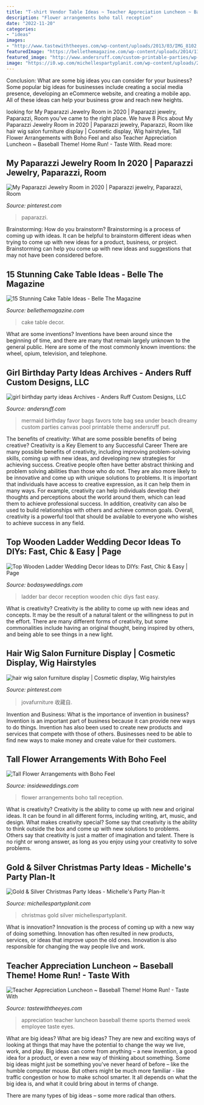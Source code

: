 ```yaml
---
title: "T-shirt Vendor Table Ideas ~ Teacher Appreciation Luncheon ~ Baseball Theme! Home Run!"
description: "Flower arrangements boho tall reception"
date: "2022-11-20"
categories:
- "ideas"
images:
- "http://www.tastewiththeeyes.com/wp-content/uploads/2013/03/IMG_8102.jpg"
featuredImage: "https://bellethemagazine.com/wp-content/uploads/2014/11/wedding-cake-decor-6.jpg"
featured_image: "http://www.andersruff.com/custom-printable-parties/wp-content/uploads/2013/05/mermaid-birthday-party-favor-bags.jpg"
image: "https://i0.wp.com/michellespartyplanit.com/wp-content/uploads/2014/12/GOLDNSILVERCHRISTMAS7.jpg"
---
```



Conclusion: What are some big ideas you can consider for your business?
Some popular big ideas for businesses include creating a social media presence, developing an eCommerce website, and creating a mobile app. All of these ideas can help your business grow and reach new heights.

	

		
looking for My Paparazzi Jewelry Room in 2020 | Paparazzi jewelry, Paparazzi, Room you've came to the right place. We have 8 Pics about My Paparazzi Jewelry Room in 2020 | Paparazzi jewelry, Paparazzi, Room like hair wig salon furniture display | Cosmetic display, Wig hairstyles, Tall Flower Arrangements with Boho Feel and also Teacher Appreciation Luncheon ~ Baseball Theme! Home Run! - Taste With. Read more:
		
    
## My Paparazzi Jewelry Room In 2020 | Paparazzi Jewelry, Paparazzi, Room

<img loading=lazy src="https://i.pinimg.com/736x/b3/6a/7e/b36a7e7c4140c55161e37ea6a904e899.jpg" onerror="this.onerror=null;this.src='https://tse2.mm.bing.net/th?id=OIP.frRg5x_wACANHeYXzMs95AHaHa&amp;pid=15.1';" alt="My Paparazzi Jewelry Room in 2020 | Paparazzi jewelry, Paparazzi, Room">

_Source: pinterest.com_

>paparazzi. 

	

Brainstorming: How do you brainstorm?
Brainstorming is a process of coming up with ideas. It can be helpful to brainstorm different ideas when trying to come up with new ideas for a product, business, or project. Brainstorming can help you come up with new ideas and suggestions that may not have been considered before.

    
## 15 Stunning Cake Table Ideas - Belle The Magazine

<img loading=lazy src="https://bellethemagazine.com/wp-content/uploads/2014/11/wedding-cake-decor-6.jpg" onerror="this.onerror=null;this.src='https://tse1.mm.bing.net/th?id=OIP.rIX-ttjvPQwdhaEFyFoRqQHaLH&amp;pid=15.1';" alt="15 Stunning Cake Table Ideas - Belle The Magazine">

_Source: bellethemagazine.com_

>cake table decor. 

	

What are some inventions?
Inventions have been around since the beginning of time, and there are many that remain largely unknown to the general public. Here are some of the most commonly known inventions: the wheel, opium, television, and telephone.

    
## Girl Birthday Party Ideas Archives - Anders Ruff Custom Designs, LLC

<img loading=lazy src="http://www.andersruff.com/custom-printable-parties/wp-content/uploads/2013/05/mermaid-birthday-party-favor-bags.jpg" onerror="this.onerror=null;this.src='https://tse1.mm.bing.net/th?id=OIP.Glj8SE0XjCOYLSBHraiiSAHaLE&amp;pid=15.1';" alt="girl birthday party ideas Archives - Anders Ruff Custom Designs, LLC">

_Source: andersruff.com_

>mermaid birthday favor bags favors tote bag sea under beach dreamy custom parties canvas pool printable theme andersruff put. 

	

The benefits of creativity: What are some possible benefits of being creative?
Creativity is a Key Element to any Successful Career
There are many possible benefits of creativity, including improving problem-solving skills, coming up with new ideas, and developing new strategies for achieving success. Creative people often have better abstract thinking and problem solving abilities than those who do not. They are also more likely to be innovative and come up with unique solutions to problems. It is important that individuals have access to creative expression, as it can help them in many ways. For example, creativity can help individuals develop their thoughts and perceptions about the world around them, which can lead them to achieve professional success. In addition, creativity can also be used to build relationships with others and achieve common goals. Overall, creativity is a powerful tool that should be available to everyone who wishes to achieve success in any field.

    
## Top Wooden Ladder Wedding Decor Ideas To DIYs: Fast, Chic &amp; Easy | Page

<img loading=lazy src="https://bodasyweddings.com/wp-content/uploads/2018/03/food-bar-reception.jpg" onerror="this.onerror=null;this.src='https://tse3.mm.bing.net/th?id=OIP.7no92l8o8Je5ypODaoh9xgHaLH&amp;pid=15.1';" alt="Top Wooden Ladder Wedding Decor Ideas to DIYs: Fast, Chic &amp; Easy | Page">

_Source: bodasyweddings.com_

>ladder bar decor reception wooden chic diys fast easy. 

	

What is creativity?
Creativity is the ability to come up with new ideas and concepts. It may be the result of a natural talent or the willingness to put in the effort. There are many different forms of creativity, but some commonalities include having an original thought, being inspired by others, and being able to see things in a new light.

    
## Hair Wig Salon Furniture Display | Cosmetic Display, Wig Hairstyles

<img loading=lazy src="https://i.pinimg.com/736x/cd/67/a4/cd67a49c97b61640b3df0031bc2c088e.jpg" onerror="this.onerror=null;this.src='https://tse1.mm.bing.net/th?id=OIP.SjCcmb8rx2G2rG2euXSHjgHaFY&amp;pid=15.1';" alt="hair wig salon furniture display | Cosmetic display, Wig hairstyles">

_Source: pinterest.com_

>jovafurniture 收藏自. 

	

Invention and Business: What is the importance of invention in business?
Invention is an important part of business because it can provide new ways to do things. Invention has also been used to create new products and services that compete with those of others. Businesses need to be able to find new ways to make money and create value for their customers.

    
## Tall Flower Arrangements With Boho Feel

<img loading=lazy src="https://media2.insideweddings.com/images/IPM1afj6z1hnbqTB66ay.original.jpg" onerror="this.onerror=null;this.src='https://tse1.mm.bing.net/th?id=OIP.A6LLF5ljsnCBEExq3HJWMQHaLI&amp;pid=15.1';" alt="Tall Flower Arrangements with Boho Feel">

_Source: insideweddings.com_

>flower arrangements boho tall reception. 

	

What is creativity?
Creativity is the ability to come up with new and original ideas. It can be found in all different forms, including writing, art, music, and design. What makes creativity special? Some say that creativity is the ability to think outside the box and come up with new solutions to problems. Others say that creativity is just a matter of imagination and talent. There is no right or wrong answer, as long as you enjoy using your creativity to solve problems.

    
## Gold &amp; Silver Christmas Party Ideas - Michelle&#039;s Party Plan-It

<img loading=lazy src="https://i0.wp.com/michellespartyplanit.com/wp-content/uploads/2014/12/GOLDNSILVERCHRISTMAS7.jpg" onerror="this.onerror=null;this.src='https://tse3.mm.bing.net/th?id=OIP.6cYcYZJSd_PXjNMaOGbVWQHaLT&amp;pid=15.1';" alt="Gold &amp; Silver Christmas Party Ideas - Michelle&#039;s Party Plan-It">

_Source: michellespartyplanit.com_

>christmas gold silver michellespartyplanit. 

	

What is innovation?
Innovation is the process of coming up with a new way of doing something. Innovation has often resulted in new products, services, or ideas that improve upon the old ones. Innovation is also responsible for changing the way people live and work.

    
## Teacher Appreciation Luncheon ~ Baseball Theme! Home Run! - Taste With

<img loading=lazy src="http://www.tastewiththeeyes.com/wp-content/uploads/2013/03/IMG_8102.jpg" onerror="this.onerror=null;this.src='https://tse4.mm.bing.net/th?id=OIP._0t_PNp6Bbp5avaqgfU--gHaLH&amp;pid=15.1';" alt="Teacher Appreciation Luncheon ~ Baseball Theme! Home Run! - Taste With">

_Source: tastewiththeeyes.com_

>appreciation teacher luncheon baseball theme sports themed week employee taste eyes. 

	

What are big ideas?
What are big ideas? They are new and exciting ways of looking at things that may have the potential to change the way we live, work, and play. Big ideas can come from anything – a new invention, a good idea for a product, or even a new way of thinking about something.
Some big ideas might just be something you've never heard of before – like the humble computer mouse. But others might be much more familiar - like traffic congestion or how to make school smarter. It all depends on what the big idea is, and what it could bring about in terms of change.

There are many types of big ideas – some more radical than others.


